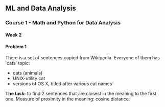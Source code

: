 ## ML and Data Analysis ##
### Course 1 - Math and Python for Data Analysis ### 

#### Week 2 #### 
#### Problem 1 #### 

There is a set of sentences copied from Wikipedia. 
Everyone of them has 'cats' topic: 
- cats (animals) 
- UNIX-utility cat 
- versions of OS X, titled after various cat names

**The task:** to find 2 sentences that are closest in the meaning to the first one. 
Measure of proximity in the meaning: cosine distance. 




